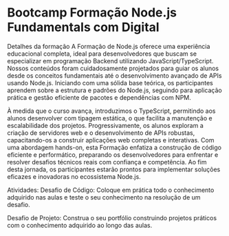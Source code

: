 <h1> Bootcamp Formação Node.js Fundamentals com Digital  </h1>

<p> Detalhes da formação
A Formação de Node.js oferece uma experiência educacional completa, ideal para desenvolvedores que buscam se especializar em programação Backend utilizando JavaScript/TypeScript. Nossos conteúdos foram cuidadosamente projetados para guiar os alunos desde os conceitos fundamentais até o desenvolvimento avançado de APIs usando Node.js. Iniciando com uma sólida base teórica, os participantes aprendem sobre a estrutura e padrões do Node.js, seguindo para aplicação prática e gestão eficiente de pacotes e dependências com NPM.

À medida que o curso avança, introduzimos o TypeScript, permitindo aos alunos desenvolver com tipagem estática, o que facilita a manutenção e escalabilidade dos projetos. Progressivamente, os alunos exploram a criação de servidores web e o desenvolvimento de APIs robustas, capacitando-os a construir aplicações web completas e interativas. Com uma abordagem hands-on, esta Formação enfatiza a construção de código eficiente e performático, preparando os desenvolvedores para enfrentar e resolver desafios técnicos reais com confiança e competência. Ao fim desta jornada, os participantes estarão prontos para implementar soluções eficazes e inovadoras no ecossistema Node.js.

Atividades:
Desafio de Código: Coloque em prática todo o conhecimento adquirido nas aulas e teste o seu conhecimento na resolução de um desafio.

Desafio de Projeto: Construa o seu portfólio construindo projetos práticos com o conhecimento adquirido ao longo das aulas. </p>

